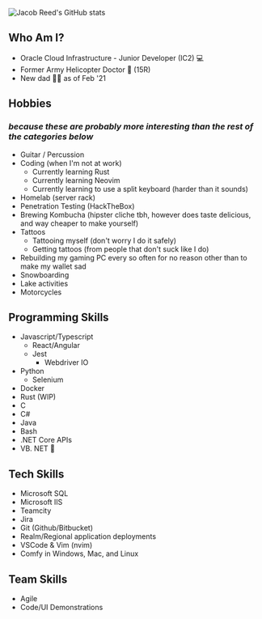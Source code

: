 ![Jacob Reed's GitHub stats](https://github-readme-stats.vercel.app/api?username=jacobrreed&show_icons=true&theme=radical)


## Who Am I?
 - Oracle Cloud Infrastructure -  Junior Developer (IC2) 💻
 - Former Army Helicopter Doctor 🚁 (15R)
 - New dad 👨‍🍼 as of Feb '21

## Hobbies
### *because these are probably more interesting than the rest of the categories below*
 - Guitar / Percussion
 - Coding (when I'm not at work)
   - Currently learning Rust
   - Currently learning Neovim
   - Currently learning to use a split keyboard (harder than it sounds)
 - Homelab (server rack)
 - Penetration Testing (HackTheBox)
 - Brewing Kombucha (hipster cliche tbh, however does taste delicious, and way cheaper to make yourself)
 - Tattoos
   - Tattooing myself (don't worry I do it safely)
   - Getting tattoos (from people that don't suck like I do)
 - Rebuilding my gaming PC every so often for no reason other than to make my wallet sad
 - Snowboarding
 - Lake activities
 - Motorcycles

## Programming Skills

 - Javascript/Typescript
   - React/Angular
   - Jest
     - Webdriver IO
 - Python
   - Selenium
 - Docker
 - Rust (WIP)
 - C
 - C#
 - Java
 - Bash
 - .NET Core APIs
 - VB. NET 🤮

## Tech Skills
 - Microsoft SQL
 - Microsoft IIS
 - Teamcity
 - Jira
 - Git (Github/Bitbucket)
 - Realm/Regional application deployments
 - VSCode & Vim (nvim)
 - Comfy in Windows, Mac, and Linux

## Team Skills
 - Agile
 - Code/UI Demonstrations


